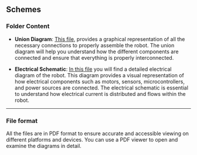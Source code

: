 ## Schemes
### Folder Content
* **Union Diagram**: [This file](/UnionSchematic.pdf/), provides a graphical representation of all the necessary connections to properly assemble the robot. The union diagram will help you understand how the different components are connected and ensure that everything is properly interconnected.

* **Electrical Schematic**: [In this file](/PCBSchematic.pdf) you will find a detailed electrical diagram of the robot. This diagram provides a visual representation of how electrical components such as motors, sensors, microcontrollers, and power sources are connected. The electrical schematic is essential to understand how electrical current is distributed and flows within the robot.

***

### File format
All the files are in PDF format to ensure accurate and accessible viewing on different platforms and devices. You can use a PDF viewer to open and examine the diagrams in detail.